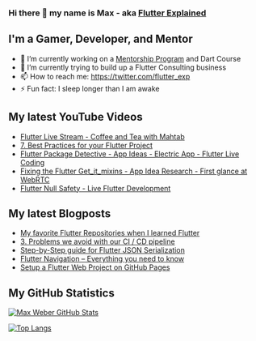 ### Hi there 👋 my name is Max - aka [Flutter Explained](https://flutter-explained.dev)

## I'm a Gamer, Developer, and Mentor
- 🔭 I’m currently working on a [Mentorship Program](https://gumroad.com/l/ydgtfV) and Dart Course
- 🌱 I’m currently trying to build up a Flutter Consulting business
- 📫 How to reach me: https://twitter.com/flutter_exp
- ⚡ Fun fact: I sleep longer than I am awake

## My latest YouTube Videos
<!-- YOUTUBE:START -->
- [Flutter Live Stream - Coffee and Tea with Mahtab](https://www.youtube.com/watch?v=5D8Z1AxWa3s)
- [7. Best Practices for your Flutter Project](https://www.youtube.com/watch?v=bn5e95b3uLY)
- [Flutter Package Detective - App Ideas - Electric App - Flutter Live Coding](https://www.youtube.com/watch?v=VqepK3GbMcw)
- [Fixing the Flutter Get_it_mixins - App Idea Research - First glance at WebRTC](https://www.youtube.com/watch?v=otth4ML_9_U)
- [Flutter Null Safety - Live Flutter Development](https://www.youtube.com/watch?v=gBF43NkBlg0)
<!-- YOUTUBE:END -->

## My latest Blogposts
<!-- BLOG-POST-LIST:START -->
- [My favorite Flutter Repositories when I learned Flutter](https://flutter-explained.dev/blog/flutter-repository-list/)
- [3. Problems we avoid with our CI / CD pipeline](https://flutter-explained.dev/blog/ci-cd-setup-codemagic/)
- [Step-by-Step guide for Flutter JSON Serialization](https://flutter-explained.dev/blog/flutter-json-serialization/)
- [Flutter Navigation – Everything you need to know](https://flutter-explained.dev/blog/three-ways-to-handle-flutter-navigation/)
- [Setup a Flutter Web Project on GitHub Pages](https://flutter-explained.dev/blog/setup-a-flutter-web-project-on-github-pages/)
<!-- BLOG-POST-LIST:END -->

## My GitHub Statistics
[![Max Weber GitHub Stats](https://github-readme-stats.vercel.app/api?username=md-weber&show_icons=true&theme=onedark)](https://github.com/anuraghazra/github-readme-stats)

[![Top Langs](https://github-readme-stats.vercel.app/api/top-langs/?username=md-weber)](https://github.com/anuraghazra/github-readme-stats)
